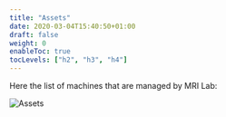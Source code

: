 ```yaml
---
title: "Assets"
date: 2020-03-04T15:40:50+01:00
draft: false
weight: 0
enableToc: true
tocLevels: ["h2", "h3", "h4"]
---
```


Here the list of machines that are managed by MRI Lab:

![Assets](/images/Assets.png)